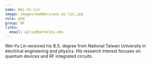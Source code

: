 ```yaml
---
name: Wei-Yu Lin
image: images/members/wei-yu-lin.jpg
role: phd
group: RF
links:
  email: wylin@berkeley.edu
---
```


Wei-Yu Lin received his B.S. degree from National Taiwan University in electrical engineering and physics. His research interest focuses on quantum devices and RF integrated circuits. 
